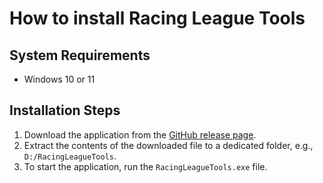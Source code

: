 # How to install Racing League Tools

## System Requirements
- Windows 10 or 11

## Installation Steps
1. Download the application from the [GitHub release page](https://github.com/vlad-men/RacingLeagueTools_Public/releases/latest).
2. Extract the contents of the downloaded file to a dedicated folder, e.g., `D:/RacingLeagueTools`.
3. To start the application, run the `RacingLeagueTools.exe` file.

